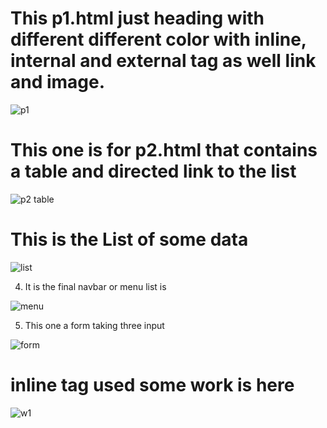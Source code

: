 # This p1.html just heading with different different color with inline, internal and external tag as well link and image.


![p1](https://user-images.githubusercontent.com/91344066/208267482-2a031ac3-1ff0-4308-b1a7-d17878f7161b.JPG)

# This one is for p2.html that contains a table and directed link to the list


![p2 table](https://user-images.githubusercontent.com/91344066/208267845-a17f3e7f-e284-4bb4-bd8a-1e11630f6522.JPG)


# This is the List of some data


![list](https://user-images.githubusercontent.com/91344066/208267850-7432b64f-a6ab-4da0-a76b-0d5e43704be1.JPG)


4. It is the final navbar or menu list is



![menu](https://user-images.githubusercontent.com/91344066/208267906-5a4ce5c3-e589-4b71-b361-ed6090e37536.JPG)


5. This one a form taking three input


![form](https://user-images.githubusercontent.com/91344066/208744409-abe4fa97-31e0-4abf-a11d-2d5e2da095ce.JPG)

# inline tag used some work is here


![w1](https://user-images.githubusercontent.com/91344066/209447504-cbbd6a1d-dd14-4377-8413-1cd3c47b6fe7.JPG)







